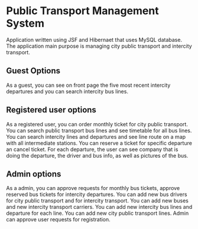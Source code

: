 # Public Transport Management System
Application written using JSF and Hibernaet that uses MySQL database. The application main purpose is managing city public transport and intercity transport. 
## Guest Options
As a guest, you can see on front page the five most recent intercity departures and you can search intercity bus lines.
## Registered user options
As a registered user, you can order monthly ticket for city public transport. You can search public transport bus lines and see timetable for all bus lines.
You can search intercity lines and departures and see line route on a map with all intermediate stations. You can reserve a ticket for specific departure an cancel ticket. For each departure, the user can see company that is doing the departure, the driver and bus info, as well as pictures of the bus.
## Admin options
As a admin, you can approve requests for monthly bus tickets, approve reserved bus tickets for intercity departures. You can add new bus drivers for city public transport and for intercity transport. You can add new buses and new intercity transport carriers.  You can add new intercity bus lines and departure for each line. You can add new city public transport lines. Admin can approve user requests for registration.
